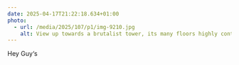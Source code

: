 ```yaml
---
date: 2025-04-17T21:22:18.634+01:00
photo:
  - url: /media/2025/107/p1/img-9210.jpg
    alt: View up towards a brutalist tower, its many floors highly contrasting in the evening sunlight. The building is part of Guy‘s Hospital.
---
```


Hey Guy‘s
